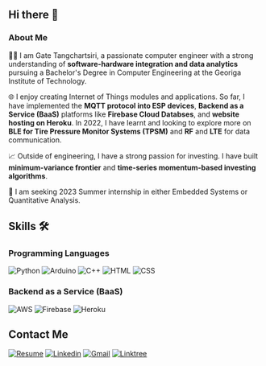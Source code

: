 ## Hi there 👋

### About Me
🧑‍🎓 I am Gate Tangchartsiri, a passionate computer engineer with a strong understanding of **software-hardware integration and data analytics** pursuing a Bachelor's Degree in Computer Engineering at the Georiga Institute of Technology.

🌐 I enjoy creating Internet of Things modules and applications. So far, I have implemented the **MQTT protocol into ESP devices**, **Backend as a Service (BaaS)** platforms like **Firebase Cloud Databses**, and **website hosting on Heroku**. In 2022, I have learnt and looking to explore more on **BLE for Tire Pressure Monitor Systems (TPSM)** and **RF** and **LTE** for data communication. 

📈 Outside of engineering, I have a strong passion for investing. I have built **minimum-variance frontier** and **time-series momentum-based investing algorithms**. 

💼 I am seeking 2023 Summer internship in either Embedded Systems or Quantitative Analysis.

## Skills 🛠️
### Programming Languages
![Python](https://img.shields.io/badge/Python-3776AB?style=for-the-badge&logo=python&logoColor=white)
![Arduino](https://img.shields.io/badge/Arduino-00979D?style=for-the-badge&logo=Arduino&logoColor=white)
![C++](https://img.shields.io/badge/C%2B%2B-00599C?style=for-the-badge&logo=c%2B%2B&logoColor=white)
![HTML](https://img.shields.io/badge/HTML-239120?style=for-the-badge&logo=html5&logoColor=white)
![CSS](https://img.shields.io/badge/CSS-239120?&style=for-the-badge&logo=css3&logoColor=white)

### Backend as a Service (BaaS)
![AWS](https://img.shields.io/badge/Amazon_AWS-232F3E?style=for-the-badge&logo=amazon-aws&logoColor=white)
![Firebase](https://camo.githubusercontent.com/7327d9052cf7bfae3c099001f2ef7c152a4a1aa991ed575c6fe68fd6ae5d8e20/68747470733a2f2f696d672e736869656c64732e696f2f62616467652f46697265626173652d6666616130303f7374796c653d666f722d7468652d6261646765266c6f676f3d4669726562617365266c6f676f436f6c6f723d7768697465)
![Heroku](https://img.shields.io/badge/Heroku-430098?style=for-the-badge&logo=heroku&logoColor=white)

## Contact Me
[![Resume](https://img.shields.io/badge/Resume-000000?style=for-the-badge&logo&logoColor=white)](https://drive.google.com/file/d/1wIbV7jd4EUvmDL1N57r1fWplze89gAl9/view?usp=sharing)
[![Linkedin](https://img.shields.io/badge/LinkedIn-0077B5?style=for-the-badge&logo=linkedin&logoColor=white)](https://www.linkedin.com/in/gate-tangchartsiri/)
[![Gmail](https://img.shields.io/badge/Gmail-D14836?style=for-the-badge&logo=gmail&logoColor=white)](mailto:https://www.gate.tang@gmail.com)
[![Linktree](https://img.shields.io/badge/linktree-39E09B?style=for-the-badge&logo=linktree&logoColor=white)](https://linktr.ee/gate_tangchartsiri)

<!--
**gateTang/gateTang** is a ✨ _special_ ✨ repository because its `README.md` (this file) appears on your GitHub profile.

Here are some ideas to get you started:

- 🔭 I’m currently working on ...
- 🌱 I’m currently learning ...
- 👯 I’m looking to collaborate on ...
- 🤔 I’m looking for help with ...
- 💬 Ask me about ...
- 📫 How to reach me: ...
- 😄 Pronouns: ...
- ⚡ Fun fact: ...
-->
